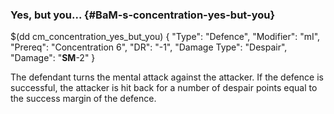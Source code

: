 ### Yes, but you... {#BaM-s-concentration-yes-but-you}


$(dd cm_concentration_yes_but_you)
{ "Type": "Defence",
	"Modifier": "mI",
	"Prereq": "Concentration 6",
	"DR": "-1",
	"Damage Type": "Despair",
	"Damage": "__SM__-2"
}

The defendant turns the mental attack against the attacker.
If the defence is successful, the attacker is hit back for a
number of despair points equal to the success margin
of the defence.
